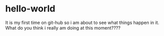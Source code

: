 # hello-world
It is my first time on git-hub so i am about to see what things happen in it. 
What do you think i really am doing at this moment???? 
